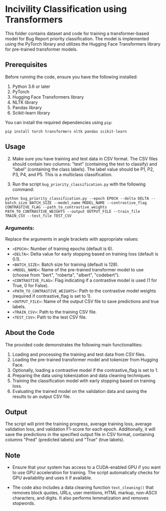 # Incivility Classification using Transformers

This folder contains dataset and code for training a transformer-based model for Bug Report priority classification. The model is implemented using the PyTorch library and utilizes the Hugging Face Transformers library for pre-trained transformer models.

## Prerequisites

Before running the code, ensure you have the following installed:

1. Python 3.6 or later
2. PyTorch
3. Hugging Face Transformers library
4. NLTK library
5. Pandas library
6. Scikit-learn library

You can install the required dependencies using `pip`:

`pip install torch transformers nltk pandas scikit-learn`


## Usage

2. Make sure you have training and test data in CSV format. The CSV files should contain two columns: "text" (containing the text to classify) and "label" (containing the class labels). The label value should be P1, P2, P3, P4, and P5. This is a multiclass classification.

3. Run the script `bug_priority_classification.py` with the following command:


`python bug_priority_classification.py --epoch EPOCH --delta DELTA --batch_size BATCH_SIZE --model_name MODEL_NAME --contrastive_flag CONTRASTIVE_FLAG --path_to_contrastive_weights PATH_TO_CONTRASTIVE_WEIGHTS --output OUTPUT_FILE --train_file TRAIN_CSV --test_file TEST_CSV`

### Arguments:


Replace the arguments in angle brackets with appropriate values:
- `<EPOCH>`: Number of training epochs (default is 6).
- `<DELTA>`: Delta value for early stopping based on training loss (default is 0.1).
- `<BATCH_SIZE>`: Batch size for training (default is 128).
- `<MODEL_NAME>`: Name of the pre-trained transformer model to use (choose from "bert", "roberta", "albert", "codebert").
- `<CONTRASTIVE_FLAG>`: Flag indicating if a contrastive model is used (1 for True, 0 for False).
- `<PATH_TO_CONTRASTIVE_WEIGHTS>`: Path to the contrastive model weights (required if contrastive_flag is set to 1).
- `<OUTPUT_FILE>`: Name of the output CSV file to save predictions and true labels.
- `<TRAIN_CSV>`: Path to the training CSV file.
- `<TEST_CSV>`: Path to the test CSV file.

## About the Code

The provided code demonstrates the following main functionalities:

1. Loading and processing the training and test data from CSV files.
2. Loading the pre-trained transformer model and tokenizer from Hugging Face.
3. Optionally, loading a contrastive model if the contrastive_flag is set to 1.
4. Preparing the data using tokenization and data cleaning techniques.
5. Training the classification model with early stopping based on training loss.
6. Evaluating the trained model on the validation data and saving the results to an output CSV file.

## Output

The script will print the training progress, average training loss, average validation loss, and validation F1-score for each epoch. Additionally, it will save the predictions in the specified output file in CSV format, containing columns "Pred" (predicted labels) and "True" (true labels).


## Note

- Ensure that your system has access to a CUDA-enabled GPU if you want to use GPU acceleration for training. The script automatically checks for GPU availability and uses it if available.

- The code also includes a data cleaning function `text_cleaning()` that removes block quotes, URLs, user mentions, HTML markup, non-ASCII characters, and digits. It also performs lemmatization and removes stopwords.
